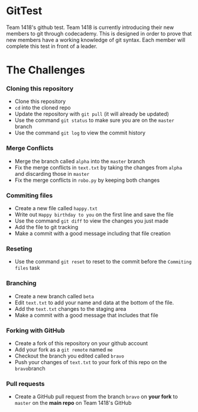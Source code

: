 # GitTest
Team 1418's github test. Team 1418 is currently introducing their new members to git through codecademy. This is designed in order to prove that new members have a working knowledge of git syntax. Each member will complete this test in front of a leader.

# The Challenges

### Cloning this repository

- Clone this repository
- `cd` into the cloned repo
- Update the repository with `git pull` (it will already be updated)
- Use the command `git status` to make sure you are on the `master` branch
- Use the command `git log` to view the commit history

### Merge Conflicts

- Merge the branch called `alpha` into the `master` branch
- Fix the merge conflicts in `text.txt` by taking the changes from `alpha` and discarding those in `master`
- Fix the merge conflicts in `robo.py` by keeping both changes

### Commiting files

- Create a new file called `happy.txt`
- Write out `Happy birthday to you` on the first line and save the file
- Use the command `git diff` to view the changes you just made
- Add the file to git tracking
- Make a commit with a good message including that file creation

### Reseting

- Use the command `git reset` to reset to the commit before the `Commiting files` task

### Branching

- Create a new branch called `beta`
- Edit `text.txt` to add your name and data at the bottom of the file.
- Add the `text.txt` changes to the staging area
- Make a commit with a good message that includes that file


### Forking with GitHub

- Create a fork of this repository on your github account
- Add your fork as a `git remote` named `me`
- Checkout the branch you edited called `bravo`
- Push your changes of `text.txt` to your fork of this repo on the `bravo`branch

### Pull requests

- Create a GitHub pull request from the branch `bravo` on **your fork** to `master` on the **main repo** on Team 1418's GitHub
